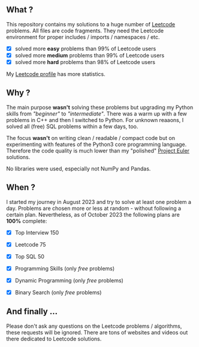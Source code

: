 What ?
------

This repository contains my solutions to a huge number of [Leetcode](https://leetcode.com) problems.
All files are code fragments. They need the Leetcode environment for proper includes / imports / namespaces / etc.

- [x] solved more **easy**   problems than 99% of Leetcode users
- [x] solved more **medium** problems than 99% of Leetcode users
- [x] solved more **hard**   problems than 98% of Leetcode users

My [Leetcode profile](https://leetcode.com/stbrumme/) has more statistics.


Why ?
-----

The main purpose **wasn't** solving these problems but upgrading my Python skills from _"beginner"_ to _"intermediate"_.
There was a warm up with a few problems in C++ and then I switched to Python.
For unknown reaaons, I solved all (free) SQL problems within a few days, too.

The focus **wasn't** on writing clean / readable / compact code but on experimenting with features of the Python3 core programming language.
Therefore the code quality is much lower than my "polished" [Project Euler](https://euler.stephan-brumme.com) solutions.

No libraries were used, especially not NumPy and Pandas.


When ?
------

I started my journey in August 2023 and try to solve at least one problem a day.
Problems are chosen more or less at random - without following a certain plan.
Nevertheless, as of October 2023 the following plans are **100%** complete:

- [x] Top Interview 150
- [x] Leetcode 75
- [x] Top SQL 50
- [x] Programming Skills  (only _free_ problems)
- [x] Dynamic Programming (only _free_ problems)
- [x] Binary Search       (only _free_ problems)


And finally ...
---------------

Please don't ask any questions on the Leetcode problems / algorithms, these requests will be ignored.
There are tons of websites and videos out there dedicated to Leetcode solutions.
